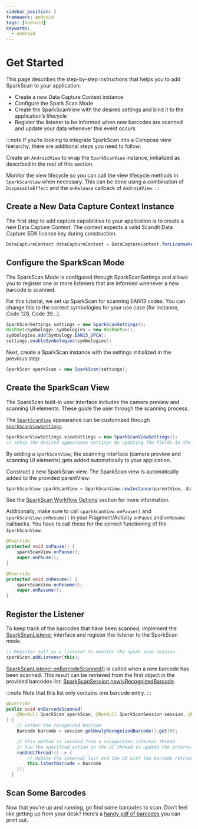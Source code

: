 ```yaml
---
sidebar_position: 2
framework: android
tags: [android]
keywords:
  - android
---
```


# Get Started

This page describes the step-by-step instructions that helps you to add SparkScan to your application:

- Create a new Data Capture Context instance
- Configure the Spark Scan Mode
- Create the SparkScanView with the desired settings and bind it to the application’s lifecycle
- Register the listener to be informed when new barcodes are scanned and update your data whenever this event occurs

:::note
If you’re looking to integrate SparkScan into a Compose view hierarchy, there are additional steps you need to follow:

Create an `AndroidView` to wrap the `SparkScanView` instance, initialized as described in the rest of this section.

Monitor the view lifecycle so you can call the view lifecycle methods in `SparkScanView` when necessary. This can be done using a combination of `DisposableEffect` and the `onRelease` callback of `AndroidView`.
:::

## Create a New Data Capture Context Instance

The first step to add capture capabilities to your application is to create a new Data Capture Context. The context expects a valid Scandit Data Capture SDK license key during construction.

```java
DataCaptureContext dataCaptureContext = DataCaptureContext.forLicenseKey("-- ENTER YOUR SCANDIT LICENSE KEY HERE --");
```

## Configure the SparkScan Mode

The SparkScan Mode is configured through SparkScanSettings and allows you to register one or more listeners that are informed whenever a new barcode is scanned.

For this tutorial, we set up SparkScan for scanning EAN13 codes. You can change this to the correct symbologies for your use case (for instance, Code 128, Code 39…).

```java
SparkScanSettings settings = new SparkScanSettings();
HashSet<Symbology> symbologies = new HashSet<>();
symbologies.add(Symbology.EAN13_UPCA);
settings.enableSymbologies(symbologies);
```

Next, create a SparkScan instance with the settings initialized in the previous step:

```java
SparkScan sparkScan = new SparkScan(settings);
```

## Create the SparkScan View

The SparkScan built-in user interface includes the camera preview and scanning UI elements. These guide the user through the scanning process.

The [`SparkScanView`](https://docs.scandit.com/data-capture-sdk/android/barcode-capture/api/ui/spark-scan-view.html) appearance can be customized through [`SparkScanViewSettings`](https://docs.scandit.com/data-capture-sdk/android/barcode-capture/api/ui/spark-scan-view-settings.html).

```java
SparkScanViewSettings viewSettings = new SparkScanViewSettings();
// setup the desired appearance settings by updating the fields in the object above
```

By adding a `SparkScanView`, the scanning interface (camera preview and scanning UI elements) gets added automatically to your application.

Construct a new SparkScan view. The SparkScan view is automatically added to the provided parentView:

```java
SparkScanView sparkScanView = SparkScanView.newInstance(parentView, dataCaptureContext, sparkScan, viewSettings);
```

See the [SparkScan Workflow Options](./intro.md#workflow-options) section for more information.

Additionally, make sure to call `sparkScanView.onPause()` and `sparkScanView.onResume()` in your Fragment/Activity `onPause` and `onResume` callbacks. You have to call these for the correct functioning of the `SparkScanView`.

```java
@Override
protected void onPause() {
    sparkScanView.onPause();
    super.onPause();
}

@Override
protected void onResume() {
    sparkScanView.onResume();
    super.onResume();
}
```

## Register the Listener

To keep track of the barcodes that have been scanned, implement the [SparkScanListener](https://docs.scandit.com/data-capture-sdk/android/barcode-capture/api/spark-scan-listener.html#interface-scandit.datacapture.barcode.spark.ISparkScanListener) interface and register the listener to the SparkScan mode.

```java
// Register self as a listener to monitor the spark scan session.
sparkScan.addListener(this);
```

[SparkScanListener.onBarcodeScanned()](https://docs.scandit.com/data-capture-sdk/android/barcode-capture/api/spark-scan-listener.html#method-scandit.datacapture.barcode.spark.ISparkScanListener.OnBarcodeScanned) is called when a new barcode has been scanned. This result can be retrieved from the first object in the provided barcodes list: [SparkScanSession.newlyRecognizedBarcode](https://docs.scandit.com/data-capture-sdk/android/barcode-capture/api/spark-scan-session.html#property-scandit.datacapture.barcode.spark.SparkScanSession.NewlyRecognizedBarcode).

:::note
Note that this list only contains one barcode entry.
:::

```java
@Override
public void onBarcodeScanned(
    @NonNull SparkScan sparkScan, @NonNull SparkScanSession session, @Nullable FrameData data
) {
    // Gather the recognized barcode
    Barcode barcode = session.getNewlyRecognizedBarcode().get(0);

    // This method is invoked from a recognition internal thread.
    // Run the specified action in the UI thread to update the internal barcode list.
    runOnUiThread(() -> {
        // Update the internal list and the UI with the barcode retrieved above
        this.latestBarcode = barcode
    });
  }
```

## Scan Some Barcodes

Now that you’re up and running, go find some barcodes to scan. Don’t feel like getting up from your desk? Here’s a [handy pdf of barcodes](https://github.com/Scandit/.github/blob/main/images/PrintTheseBarcodes.pdf) you can
print out.

